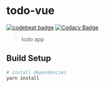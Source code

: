 # todo-vue

[![codebeat badge](https://codebeat.co/badges/a3d2e743-7dbe-45cd-8a75-7a1157098ed2)](https://codebeat.co/projects/github-com-moddi3-todo-vue-master)
[![Codacy Badge](https://api.codacy.com/project/badge/Grade/92a9968dbf014aa7864a3c813de050b6)](https://www.codacy.com/app/moddi3/todo-vue?utm_source=github.com&amp;utm_medium=referral&amp;utm_content=moddi3/todo-vue&amp;utm_campaign=Badge_Grade)

> todo app

## Build Setup

``` bash
# install dependencies
yarn install

